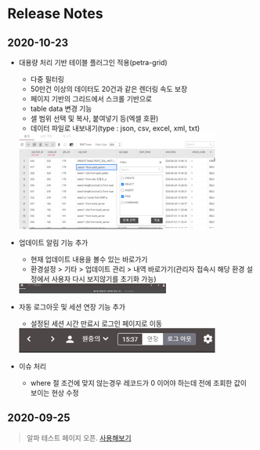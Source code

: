 # Release Notes

## 2020-10-23
- 대용량 처리 기반 테이블 플러그인 적용(petra-grid)
  - 다중 필터링
  - 50만건 이상의 데이터도 20건과 같은 렌더링 속도 보장
  - 페이지 기반의 그리드에서 스크롤 기반으로
  - table data 변경 기능
  - 셀 범위 선택 및 복사, 붙여넣기 등(엑셀 호환)
  - 데이터 파일로 내보내기(type : json, csv, excel, xml, txt)
  <img src="/images/20201023_3.png" width="400px"/>
  
- 업데이트 알림 기능 추가
  - 현재 업데이트 내용을 볼수 있는 바로가기
  - 환경설정 > 기타 > 업데이트 관리 > 내역 바로가기(관리자 접속시 해당 환경 설정에서 사용자 다시 보지않기를 초기화 가능)
  <img src="/images/20201023_2.png" width="300px"/>
  
- 자동 로그아웃 및 세션 연장 기능 추가
  - 설정된 세션 시간 만료시 로그인 페이지로 이동
  <img src="/images/20201023_1.png" width="400px"/>

- 이슈 처리
  - where 절 조건에 맞지 않는경우 레코드가 0 이어야 하는데 전에 조회한 값이 보이는 현상 수정
  
## 2020-09-25

> 알파 테스트 페이지 오픈. [사용해보기](http://ds.sinsiway.com/petra/init.do)
